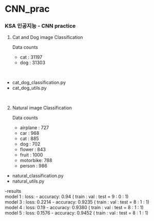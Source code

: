 # CNN_prac



### KSA 인공지능 - CNN practice<br>

1. Cat and Dog image Classification<br>

    Data counts

    - cat      : 31197
    - dog      : 31303
<br>

  - cat_dog_classification.py
  - cat_dog_utils.py

<br>

2. Natural image Classification <br>

    Data counts

    - airplane : 727
    - car      : 968
    - cat      : 885
    - dog      : 702
    - flower   : 843
    - fruit    : 1000
    - motorbike: 788
    - person   : 986

  - natural_classification.py
  - natural_utils.py

-results<br>
model 1 : loss:        - accuracy: 0.94   ( train : val : test = 9 : 0 : 1)<br>
model 3 : loss: 0.2214 - accuracy: 0.9235 ( train : val : test = 8 : 1 : 1)<br>
model 4 : loss: 0.19   - accuracy: 0.9380 ( train : val : test = 8 : 1 : 1)<br>
model 5 : loss: 0.1576 - accuracy: 0.9452 ( train : val : test = 8 : 1 : 1)
